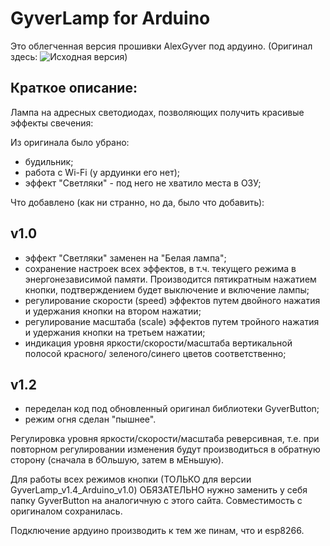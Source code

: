 ﻿# GyverLamp for Arduino 

Это облегченная версия прошивки AlexGyver под ардуино.
(Оригинал здесь: ![Исходная версия](https://github.com/AlexGyver/GyverLamp/))

## Краткое описание:

Лампа на адресных светодиодах, позволяющих получить красивые эффекты свечения:

Из оригинала было убрано:
- 	будильник;
- 	работа с Wi-Fi (у ардуинки его нет);
- 	эффект "Светляки" - под него не хватило места в ОЗУ;

Что добавлено (как ни странно, но да, было что добавить):

## v1.0
- 	эффект "Светляки" заменен на "Белая лампа";
- 	сохранение настроек всех эффектов, в т.ч. текущего режима в энергонезависимой
	памяти.	Производится пятикратным нажатием кнопки, подтверждением будет
	выключение и включение лампы;
- 	регулирование скорости (speed) эффектов путем двойного нажатия и удержания
	кнопки на втором нажатии;
- 	регулирование масштаба (scale) эффектов путем тройного нажатия и удержания 
	кнопки на третьем нажатии;
- 	индикация уровня яркости/скорости/масштаба вертикальной полосой	красного/
	зеленого/синего цветов соответственно;

## v1.2
-   переделан код под обновленный оригинал библиотеки GyverButton; 
-	режим огня сделан "пышнее".

Регулировка уровня яркости/скорости/масштаба реверсивная, т.е. при повторном
регулировании изменения будут производиться в обратную сторону (сначала в бОльшую,
затем в мЕньшую).


Для работы всех режимов кнопки (ТОЛЬКО для версии GyverLamp_v1.4_Arduino_v1.0)
ОБЯЗАТЕЛЬНО нужно заменить у себя папку GyverButton на аналогичную с этого сайта. 
Совместимость с оригиналом сохранилась.

Подключение ардуино производить к тем же пинам, что и esp8266.